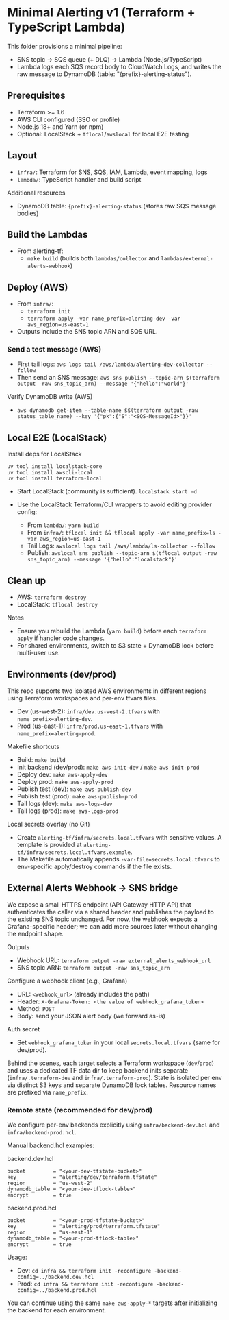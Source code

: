 # Minimal Alerting v1 (Terraform + TypeScript Lambda)

This folder provisions a minimal pipeline:
- SNS topic → SQS queue (+ DLQ) → Lambda (Node.js/TypeScript)
- Lambda logs each SQS record body to CloudWatch Logs, and writes the raw
  message to DynamoDB (table: "{prefix}-alerting-status").

## Prerequisites
- Terraform >= 1.6
- AWS CLI configured (SSO or profile)
- Node.js 18+ and Yarn (or npm)
- Optional: LocalStack + `tflocal`/`awslocal` for local E2E testing


## Layout
- `infra/`: Terraform for SNS, SQS, IAM, Lambda, event mapping, logs
- `lambda/`: TypeScript handler and build script
  
Additional resources
- DynamoDB table: `{prefix}-alerting-status` (stores raw SQS message bodies)

## Build the Lambdas
- From alerting-tf:
  - `make build` (builds both `lambdas/collector` and `lambdas/external-alerts-webhook`)

## Deploy (AWS)
- From `infra/`:
  - `terraform init`
  - `terraform apply -var name_prefix=alerting-dev -var aws_region=us-east-1`
- Outputs include the SNS topic ARN and SQS URL.

### Send a test message (AWS)
- First tail logs: `aws logs tail /aws/lambda/alerting-dev-collector --follow`
- Then send an SNS message: `aws sns publish --topic-arn $(terraform output -raw sns_topic_arn) --message '{"hello":"world"}'`
  
Verify DynamoDB write (AWS)
- `aws dynamodb get-item --table-name $$(terraform output -raw status_table_name) --key '{"pk":{"S":"<SQS-MessageId>"}}'`


## Local E2E (LocalStack)
Install deps for LocalStack
```
uv tool install localstack-core
uv tool install awscli-local
uv tool install terraform-local
```

- Start LocalStack (community is sufficient).
`localstack start -d` 

- Use the LocalStack Terraform/CLI wrappers to avoid editing provider config:
  - From `lambda/`: `yarn build`
  - From `infra/`: `tflocal init && tflocal apply -var name_prefix=ls -var aws_region=us-east-1`
  - Tail Logs: `awslocal logs tail /aws/lambda/ls-collector --follow`
  - Publish: `awslocal sns publish --topic-arn $(tflocal output -raw sns_topic_arn) --message '{"hello":"localstack"}'`

## Clean up
- AWS: `terraform destroy`
- LocalStack: `tflocal destroy`

Notes
- Ensure you rebuild the Lambda (`yarn build`) before each `terraform apply` if handler code changes.
- For shared environments, switch to S3 state + DynamoDB lock before multi-user use.

## Environments (dev/prod)
This repo supports two isolated AWS environments in different regions using
Terraform workspaces and per-env tfvars files.

- Dev (us-west-2): `infra/dev.us-west-2.tfvars` with `name_prefix=alerting-dev`.
- Prod (us-east-1): `infra/prod.us-east-1.tfvars` with `name_prefix=alerting-prod`.

Makefile shortcuts
- Build: `make build`
- Init backend (dev/prod): `make aws-init-dev` / `make aws-init-prod`
- Deploy dev: `make aws-apply-dev`
- Deploy prod: `make aws-apply-prod`
- Publish test (dev): `make aws-publish-dev`
- Publish test (prod): `make aws-publish-prod`
- Tail logs (dev): `make aws-logs-dev`
- Tail logs (prod): `make aws-logs-prod`

Local secrets overlay (no Git)
- Create `alerting-tf/infra/secrets.local.tfvars` with sensitive values. A template
  is provided at `alerting-tf/infra/secrets.local.tfvars.example`.
- The Makefile automatically appends `-var-file=secrets.local.tfvars` to
  env-specific apply/destroy commands if the file exists.

## External Alerts Webhook → SNS bridge
We expose a small HTTPS endpoint (API Gateway HTTP API) that authenticates the caller via a shared header and publishes the payload to the existing SNS topic unchanged. For now, the webhook expects a Grafana-specific header; we can add more sources later without changing the endpoint shape.

Outputs
- Webhook URL: `terraform output -raw external_alerts_webhook_url`
- SNS topic ARN: `terraform output -raw sns_topic_arn`

Configure a webhook client (e.g., Grafana)
- URL: `<webhook_url>` (already includes the path)
- Header: `X-Grafana-Token: <the value of webhook_grafana_token>`
- Method: `POST`
- Body: send your JSON alert body (we forward as-is)

Auth secret
- Set `webhook_grafana_token` in your local `secrets.local.tfvars` (same for dev/prod).

Behind the scenes, each target selects a Terraform workspace (`dev`/`prod`) and
uses a dedicated TF data dir to keep backend inits separate (`infra/.terraform-dev`
and `infra/.terraform-prod`). State is isolated per env via distinct S3 keys and
separate DynamoDB lock tables. Resource names are prefixed via `name_prefix`.

### Remote state (recommended for dev/prod)
We configure per-env backends explicitly
using `infra/backend-dev.hcl` and `infra/backend-prod.hcl`.


Manual backend.hcl examples:

backend.dev.hcl
```
bucket         = "<your-dev-tfstate-bucket>"
key            = "alerting/dev/terraform.tfstate"
region         = "us-west-2"
dynamodb_table = "<your-dev-tflock-table>"
encrypt        = true
```

backend.prod.hcl
```
bucket         = "<your-prod-tfstate-bucket>"
key            = "alerting/prod/terraform.tfstate"
region         = "us-east-1"
dynamodb_table = "<your-prod-tflock-table>"
encrypt        = true
```

Usage:
- Dev: `cd infra && terraform init -reconfigure -backend-config=../backend.dev.hcl`
- Prod: `cd infra && terraform init -reconfigure -backend-config=../backend.prod.hcl`

You can continue using the same `make aws-apply-*` targets after initializing the
backend for each environment.
